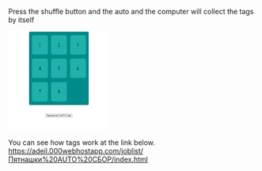 <p>Press the shuffle button and the auto and the computer will collect the tags by itself</p>
<img src="Сбор.png" width="200" height="200"/>

You can see how tags work at the link below.
https://adeil.000webhostapp.com/joblist/Пятнашки%20AUTO%20СБОР/index.html

